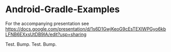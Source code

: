Android-Gradle-Examples
=======================

For the accompanying presentation see https://docs.google.com/presentation/d/1s6D1GwjKeoG9cEsTEXlWPGyo6kbLFNB6EXxsUtDB9IA/edit?usp=sharing

Test. Bump. Test. Bump.
